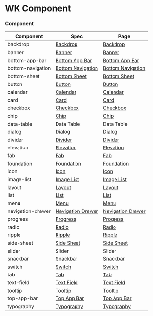 # WK Component

### Component
Component | Spec | Page
--- | --- | ---
backdrop | [Backdrop](https://material.io/design/) | [Backdrop](https://github.com/ndiing/Material-Web-Components/tree/master/sys/com/backdrop)
banner | [Banner](https://material.io/design/) | [Banner](https://github.com/ndiing/Material-Web-Components/tree/master/sys/com/banner)
bottom-app-bar | [Bottom App Bar](https://material.io/design/) | [Bottom App Bar](https://github.com/ndiing/Material-Web-Components/tree/master/sys/com/bottom-app-bar)
bottom-navigation | [Bottom Navigation](https://material.io/design/) | [Bottom Navigation](https://github.com/ndiing/Material-Web-Components/tree/master/sys/com/bottom-navigation)
bottom-sheet | [Bottom Sheet](https://material.io/design/) | [Bottom Sheet](https://github.com/ndiing/Material-Web-Components/tree/master/sys/com/bottom-sheet)
button | [Button](https://material.io/design/) | [Button](https://github.com/ndiing/Material-Web-Components/tree/master/sys/com/button)
calendar | [Calendar](https://material.io/design/) | [Calendar](https://github.com/ndiing/Material-Web-Components/tree/master/sys/com/calendar)
card | [Card](https://material.io/design/) | [Card](https://github.com/ndiing/Material-Web-Components/tree/master/sys/com/card)
checkbox | [Checkbox](https://material.io/design/) | [Checkbox](https://github.com/ndiing/Material-Web-Components/tree/master/sys/com/checkbox)
chip | [Chip](https://material.io/design/) | [Chip](https://github.com/ndiing/Material-Web-Components/tree/master/sys/com/chip)
data-table | [Data Table](https://material.io/design/) | [Data Table](https://github.com/ndiing/Material-Web-Components/tree/master/sys/com/data-table)
dialog | [Dialog](https://material.io/design/) | [Dialog](https://github.com/ndiing/Material-Web-Components/tree/master/sys/com/dialog)
divider | [Divider](https://material.io/design/) | [Divider](https://github.com/ndiing/Material-Web-Components/tree/master/sys/com/divider)
elevation | [Elevation](https://material.io/design/) | [Elevation](https://github.com/ndiing/Material-Web-Components/tree/master/sys/com/elevation)
fab | [Fab](https://material.io/design/) | [Fab](https://github.com/ndiing/Material-Web-Components/tree/master/sys/com/fab)
foundation | [Foundation](https://material.io/design/) | [Foundation](https://github.com/ndiing/Material-Web-Components/tree/master/sys/com/foundation)
icon | [Icon](https://material.io/design/) | [Icon](https://github.com/ndiing/Material-Web-Components/tree/master/sys/com/icon)
image-list | [Image List](https://material.io/design/) | [Image List](https://github.com/ndiing/Material-Web-Components/tree/master/sys/com/image-list)
layout | [Layout](https://material.io/design/) | [Layout](https://github.com/ndiing/Material-Web-Components/tree/master/sys/com/layout)
list | [List](https://material.io/design/) | [List](https://github.com/ndiing/Material-Web-Components/tree/master/sys/com/list)
menu | [Menu](https://material.io/design/) | [Menu](https://github.com/ndiing/Material-Web-Components/tree/master/sys/com/menu)
navigation-drawer | [Navigation Drawer](https://material.io/design/) | [Navigation Drawer](https://github.com/ndiing/Material-Web-Components/tree/master/sys/com/navigation-drawer)
progress | [Progress](https://material.io/design/) | [Progress](https://github.com/ndiing/Material-Web-Components/tree/master/sys/com/progress)
radio | [Radio](https://material.io/design/) | [Radio](https://github.com/ndiing/Material-Web-Components/tree/master/sys/com/radio)
ripple | [Ripple](https://material.io/design/) | [Ripple](https://github.com/ndiing/Material-Web-Components/tree/master/sys/com/ripple)
side-sheet | [Side Sheet](https://material.io/design/) | [Side Sheet](https://github.com/ndiing/Material-Web-Components/tree/master/sys/com/side-sheet)
slider | [Slider](https://material.io/design/) | [Slider](https://github.com/ndiing/Material-Web-Components/tree/master/sys/com/slider)
snackbar | [Snackbar](https://material.io/design/) | [Snackbar](https://github.com/ndiing/Material-Web-Components/tree/master/sys/com/snackbar)
switch | [Switch](https://material.io/design/) | [Switch](https://github.com/ndiing/Material-Web-Components/tree/master/sys/com/switch)
tab | [Tab](https://material.io/design/) | [Tab](https://github.com/ndiing/Material-Web-Components/tree/master/sys/com/tab)
text-field | [Text Field](https://material.io/design/) | [Text Field](https://github.com/ndiing/Material-Web-Components/tree/master/sys/com/text-field)
tooltip | [Tooltip](https://material.io/design/) | [Tooltip](https://github.com/ndiing/Material-Web-Components/tree/master/sys/com/tooltip)
top-app-bar | [Top App Bar](https://material.io/design/) | [Top App Bar](https://github.com/ndiing/Material-Web-Components/tree/master/sys/com/top-app-bar)
typography | [Typography](https://material.io/design/) | [Typography](https://github.com/ndiing/Material-Web-Components/tree/master/sys/com/typography)